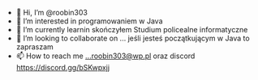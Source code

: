 - 👋 Hi, I’m @roobin303
- 👀 I’m interested in  programowaniem w  Java
- 🌱 I’m currently learnin  skończyłem Studium policealne informatyczne
- 💞️ I’m looking to collaborate on ... jeśli jesteś początkującym w Java to zapraszam
- 📫 How to reach me ...roobin303@wp.pl oraz discord https://discord.gg/bSKwpxjj

<!---
roobin303/roobin303 is a ✨ special ✨ repository because its `README.md` (this file) appears on your GitHub profile.
You can click the Preview link to take a look at your changes.
--->
